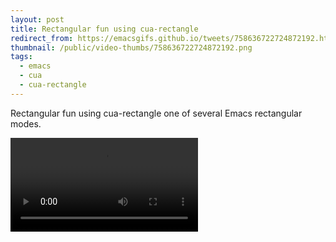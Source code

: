```yaml
---
layout: post
title: Rectangular fun using cua-rectangle
redirect_from: https://emacsgifs.github.io/tweets/758636722724872192.html
thumbnail: /public/video-thumbs/758636722724872192.png
tags:
  - emacs
  - cua
  - cua-rectangle
---
```


Rectangular fun using cua-rectangle one of several Emacs rectangular modes.

<video controls autoplay loop>
  <source src="/public/videos/758636722724872192.mp4" type="video/mp4">
    Sorry your browser does not support the video tag, maybe time to upgrade?
</video>
